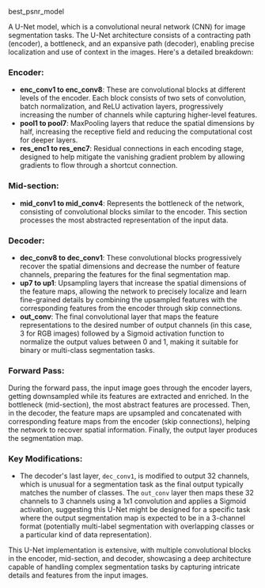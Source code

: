 best_psnr_model

A U-Net model, which is a convolutional neural network (CNN) for image segmentation tasks. The U-Net architecture consists of a contracting path (encoder), a bottleneck, and an expansive path (decoder), enabling precise localization and use of context in the images. Here's a detailed breakdown:

### Encoder:
- **enc_conv1 to enc_conv8**: These are convolutional blocks at different levels of the encoder. Each block consists of two sets of convolution, batch normalization, and ReLU activation layers, progressively increasing the number of channels while capturing higher-level features.
- **pool1 to pool7**: MaxPooling layers that reduce the spatial dimensions by half, increasing the receptive field and reducing the computational cost for deeper layers.
- **res_enc1 to res_enc7**: Residual connections in each encoding stage, designed to help mitigate the vanishing gradient problem by allowing gradients to flow through a shortcut connection.

### Mid-section:
- **mid_conv1 to mid_conv4**: Represents the bottleneck of the network, consisting of convolutional blocks similar to the encoder. This section processes the most abstracted representation of the input data.

### Decoder:
- **dec_conv8 to dec_conv1**: These convolutional blocks progressively recover the spatial dimensions and decrease the number of feature channels, preparing the features for the final segmentation map.
- **up7 to up1**: Upsampling layers that increase the spatial dimensions of the feature maps, allowing the network to precisely localize and learn fine-grained details by combining the upsampled features with the corresponding features from the encoder through skip connections.
- **out_conv**: The final convolutional layer that maps the feature representations to the desired number of output channels (in this case, 3 for RGB images) followed by a Sigmoid activation function to normalize the output values between 0 and 1, making it suitable for binary or multi-class segmentation tasks.

### Forward Pass:
During the forward pass, the input image goes through the encoder layers, getting downsampled while its features are extracted and enriched. In the bottleneck (mid-section), the most abstract features are processed. Then, in the decoder, the feature maps are upsampled and concatenated with corresponding feature maps from the encoder (skip connections), helping the network to recover spatial information. Finally, the output layer produces the segmentation map.

### Key Modifications:
- The decoder's last layer, `dec_conv1`, is modified to output 32 channels, which is unusual for a segmentation task as the final output typically matches the number of classes. The `out_conv` layer then maps these 32 channels to 3 channels using a 1x1 convolution and applies a Sigmoid activation, suggesting this U-Net might be designed for a specific task where the output segmentation map is expected to be in a 3-channel format (potentially multi-label segmentation with overlapping classes or a particular kind of data representation).

This U-Net implementation is extensive, with multiple convolutional blocks in the encoder, mid-section, and decoder, showcasing a deep architecture capable of handling complex segmentation tasks by capturing intricate details and features from the input images.
